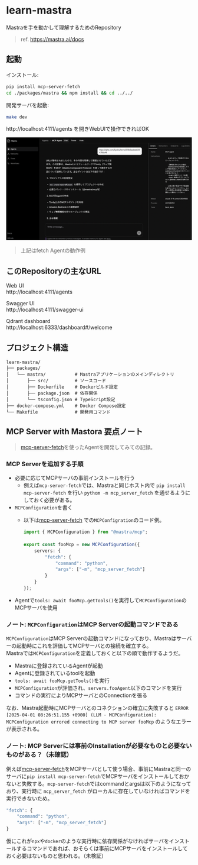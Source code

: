 # learn-mastra
Mastraを手を動かして理解するためのRepository

> ref. https://mastra.ai/docs


## 起動

インストール:

```bash
pip install mcp-server-fetch
cd ./packages/mastra && npm install && cd ../../
```

開発サーバを起動:

```bash
make dev
```

http://localhost:4111/agents を開きWebUIで操作できればOK

![img](./docs/img/fetch-mcp-demo.png)
> 上記はfetch Agentの動作例

## このRepositoryの主なURL

Web UI  
http://localhost:4111/agents

Swagger UI   
http://localhost:4111/swagger-ui

Qdrant dashboard  
http://localhost:6333/dashboard#/welcome


## プロジェクト構造

```
learn-mastra/
├── packages/
│   └── mastra/           # Mastraアプリケーションのメインディレクトリ
│       ├── src/          # ソースコード
│       ├── Dockerfile    # Dockerビルド設定
│       ├── package.json  # 依存関係
│       └── tsconfig.json # TypeScript設定
├── docker-compose.yml    # Docker Compose設定
└── Makefile              # 開発用コマンド
```

## MCP Server with Mastora 要点ノート
> [mcp-server-fetch](https://github.com/modelcontextprotocol/servers/tree/main/src/fetch)を使ったAgentを開発してみての記録。

### MCP Serverを追加する手順
- 必要に応じてMCPサーバの事前インストールを行う
    - 例えば`mcp-server-fetch`では、Mastraと同じホスト内で `pip install mcp-server-fetch` を行い `pythom -m mcp_server_fetch` を通せるようにしておく必要がある。
- `MCPConfiguration`を書く
    - 以下は[mcp-server-fetch](https://github.com/modelcontextprotocol/servers/tree/main/src/fetch) での`MCPConfigration`のコード例。  

        ```ts
        import { MCPConfiguration } from "@mastra/mcp";

        export const fooMcp = new MCPConfiguration({
            servers: {
                "fetch": {
                    "command": "python",
                    "args": ["-m", "mcp_server_fetch"]
                }
            }
        });
        ```
- Agentで`tools: await fooMcp.getTools()`を実行して`MCPConfiguration`のMCPサーバを使用


### ノート: `MCPConfiguration`はMCP Serverの起動コマンドである
`MCPConfiguration`はMCP Serverの起動コマンドになっており、Mastraはサーバーの起動時にこれを評価してMCPサーバとの接続を確立する。  
Mastraでは`MCPConfiguration`を定義しておくと以下の順で動作するようだ。  
- Mastraに登録されているAgentが起動
- Agentに登録されているtoolを起動
- `tools: await fooMcp.getTools()`を実行
- `MCPConfiguration`が評価され、`servers.fooAgent`以下のコマンドを実行
- コマンドの実行によりMCPサーバとのConnectionを張る

なお、Mastra起動時にMCPサーバとのコネクションの確立に失敗すると `ERROR [2025-04-01 08:26:51.155 +0900] (LLM - MCPConfiguration): MCPConfiguration errored connecting to MCP server fooMcp` のようなエラーが表示される。

### ノート: MCP Serverには事前のInstallationが必要なものと必要ないものがある？（未確認）
例えば[mcp-server-fetch](https://github.com/modelcontextprotocol/servers/tree/main/src/fetch)をMCPサーバとして使う場合、事前にMastraと同一のサーバに`pip install mcp-server-fetch`でMCPサーバをインストールしておかないと失敗する。`mcp-server-fetch`ではcommandとargsは以下のようになっており、実行時に `mcp_server_fetch` がローカルに存在していなければコマンドを実行できないため。

```ts
"fetch": {
    "command": "python",
    "args": ["-m", "mcp_server_fetch"]
}
```

仮にこれが`npx`や`docker`のような実行時に依存関係がなければサーバをインストールするコマンドであれば、おそらくは事前にMCPサーバをインストールしておく必要はないものと思われる。（未検証）
